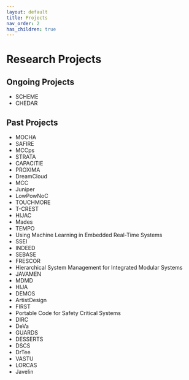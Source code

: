 ```yaml
---
layout: default
title: Projects
nav_order: 2
has_children: true
---
```


# Research Projects
## Ongoing Projects
- SCHEME
- CHEDAR

## Past Projects
- MOCHA
- SAFIRE
- MCCps
- STRATA
- CAPACITIE
- PROXIMA
- DreamCloud
- MCC
- Juniper
- LowPowNoC
- TOUCHMORE
- T-CREST
- HIJAC
- Mades
- TEMPO
- Using Machine Learning in Embedded Real-Time Systems
- SSEI
- INDEED
- SEBASE
- FRESCOR
- Hierarchical System Management for Integrated Modular Systems
- JAVAMEN
- MDMD
- HIJA
- DEMOS
- ArtistDesign
- FIRST
- Portable Code for Safety Critical Systems
- DIRC
- DeVa
- GUARDS
- DESSERTS
- DSCS
- DrTee
- VASTU
- LORCAS
- Javelin
